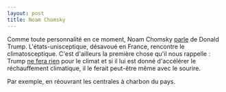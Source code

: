 ```yaml
---
layout: post
title: Noam Chomsky
---
```

Comme toute personnalité en ce moment, Noam Chomsky
[parle](http://www.truth-out.org/opinion/item/38360-trump-in-the-white-house-an-interview-with-noam-chomsky)
de Donald Trump. L'états-unisceptique, désavoué en France, rencontre le
climatosceptique. C'est d'ailleurs la première chose qu'il nous
rappelle : Trump
[ne fera rien](http://www.courrierinternational.com/dessin/environnement-trump-le-bad-cop-du-climat)
pour le climat et si il lui est donné d'accélérer le réchauffement
climatique, il le ferait peut-être même avec le sourire.

Par exemple, en réouvrant les centrales à charbon du pays.

